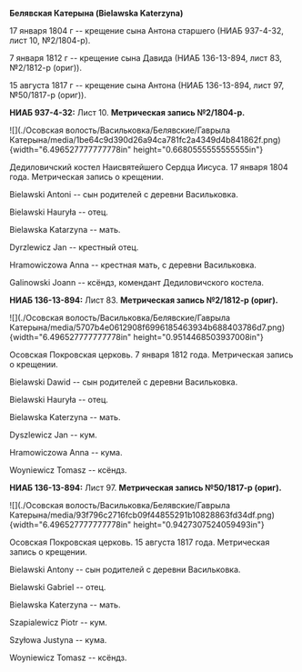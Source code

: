 **Белявская Катерына (Bielawska Katerzyna)**

17 января 1804 г -- крещение сына Антона старшего (НИАБ 937-4-32, лист
10, №2/1804-р).

7 января 1812 г -- крещение сына Давида (НИАБ 136-13-894, лист 83,
№2/1812-р (ориг)).

15 августа 1817 г -- крещение сына Антона (НИАБ 136-13-894, лист 97,
№50/1817-р (ориг)).

**НИАБ 937-4-32:** Лист 10. **Метрическая запись №2/1804-р.**

![](./Осовская волость/Васильковка/Белявские/Гаврыла Катерына/media/1be64c9d390d26a94ca781fc2a4349d4b841862f.png){width="6.496527777777778in"
height="0.6680555555555555in"}

Дедиловичский костел Наисвятейшего Сердца Иисуса. 17 января 1804 года.
Метрическая запись о крещении.

Bielawski Antoni -- сын родителей с деревни Васильковка.

Bielawski Hauryła -- отец.

Bielawska Katarzyna -- мать.

Dyrzlewicz Jan -- крестный отец.

Hramowiczowa Anna -- крестная мать, с деревни Васильковка.

Galinowski Joann -- ксёндз, комендант Дедиловичского костела.

**НИАБ 136-13-894:** Лист 83. **Метрическая запись №2/1812-р (ориг).**

![](./Осовская волость/Васильковка/Белявские/Гаврыла Катерына/media/5707b4e0612908f6996185463934b688403786d7.png){width="6.496527777777778in"
height="0.9514468503937008in"}

Осовская Покровская церковь. 7 января 1812 года. Метрическая запись о
крещении.

Bielawski Dawid -- сын родителей с деревни Васильковка.

Bielawski Hauryła -- отец.

Bielawska Katerzyna -- мать.

Dyszlewicz Jan -- кум.

Hramowiczowa Anna -- кума.

Woyniewicz Tomasz -- ксёндз.

**НИАБ 136-13-894:** Лист 97. **Метрическая запись №50/1817-р (ориг).**

![](./Осовская волость/Васильковка/Белявские/Гаврыла Катерына/media/93f796c2716fcb09f44855291b10828863fd34df.png){width="6.496527777777778in"
height="0.9427307524059493in"}

Осовская Покровская церковь. 15 августа 1817 года. Метрическая запись о
крещении.

Bielawski Antony -- сын родителей с деревни Васильковка.

Bielawski Gabriel -- отец.

Bielawska Katerzyna -- мать.

Szapialewicz Piotr -- кум.

Szyłowa Justyna -- кума.

Woyniewicz Tomasz -- ксёндз.
